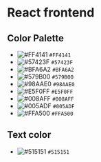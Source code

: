 # React frontend

## Color Palette

- ![#FF4141](https://via.placeholder.com/15/FF4141/000000?text=+) `#FF4141`
- ![#57423F](https://via.placeholder.com/15/57423F/000000?text=+) `#57423F`
- ![#BFA6A2](https://via.placeholder.com/15/BFA6A2/000000?text=+) `#BFA6A2`
- ![#579B00](https://via.placeholder.com/15/579B00/000000?text=+) `#579B00`
- ![#98AAE0](https://via.placeholder.com/15/98AAE0/000000?text=+) `#98AAE0`
- ![#E5F0FF](https://via.placeholder.com/15/E5F0FF/000000?text=+) `#E5F0FF`
- ![#008AFF](https://via.placeholder.com/15/008AFF/000000?text=+) `#008AFF`
- ![#005ADF](https://via.placeholder.com/15/005ADF/000000?text=+) `#005ADF`
- ![#FFA500](https://via.placeholder.com/15/FFA500/000000?text=+) `#FFA500`

## Text color

- ![#515151](https://via.placeholder.com/15/515151/000000?text=+) `#515151`
